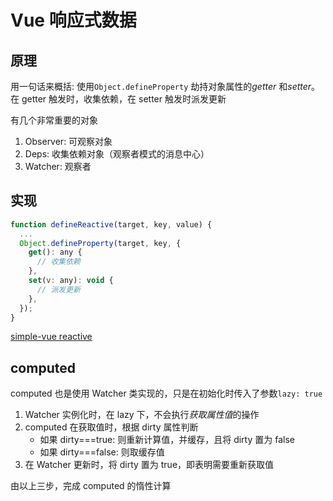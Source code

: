 # Vue 响应式数据

## 原理

用一句话来概括: 使用`Object.defineProperty` 劫持对象属性的*getter* 和*setter*。在 getter 触发时，收集依赖，在 setter 触发时派发更新

有几个非常重要的对象

1. Observer: 可观察对象
2. Deps: 收集依赖对象（观察者模式的消息中心）
3. Watcher: 观察者

## 实现

```javascript
function defineReactive(target, key, value) {
  ...
  Object.defineProperty(target, key, {
    get(): any {
      // 收集依赖
    },
    set(v: any): void {
      // 派发更新
    },
  });
}
```

[simple-vue reactive]()

## computed

computed 也是使用 Watcher 类实现的，只是在初始化时传入了参数`lazy: true`

1. Watcher 实例化时，在 lazy 下，不会执行*获取属性值*的操作
2. computed 在获取值时，根据 dirty 属性判断
   - 如果 dirty===true: 则重新计算值，并缓存，且将 dirty 置为 false
   - 如果 dirty===false: 则取缓存值
3. 在 Watcher 更新时，将 dirty 置为 true，即表明需要重新获取值

由以上三步，完成 computed 的惰性计算
